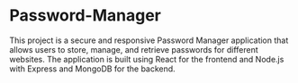 # Password-Manager
This project is a secure and responsive Password Manager application that allows users to store, manage, and retrieve passwords for different websites. The application is built using React for the frontend and Node.js with Express and MongoDB for the backend.
